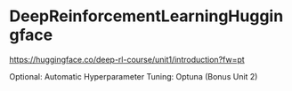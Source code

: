 # DeepReinforcementLearningHuggingface
https://huggingface.co/deep-rl-course/unit1/introduction?fw=pt

Optional:
  Automatic Hyperparameter Tuning: Optuna (Bonus Unit 2)
